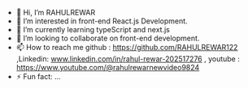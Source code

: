 - 👋 Hi, I’m RAHULREWAR
- 👀 I’m interested in front-end React.js Development.
- 🌱 I’m currently learning typeScript and next.js
- 💞️ I’m looking to collaborate on front-end development.
- 📫 How to reach me github : https://github.com/RAHULREWAR122    ,Linkedin: www.linkedin.com/in/rahul-rewar-202517276  , youtube : https://www.youtube.com/@rahulrewarnewvideo9824
- ⚡ Fun fact: ...

<!---
RAHULREWAR122/RAHULREWAR122 is a ✨ special ✨ repository because its `README.md` (this file) appears on your GitHub profile.
You can click the Preview link to take a look at your changes.
--->
